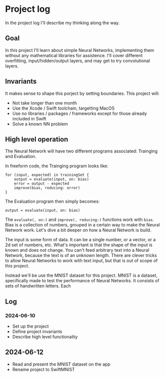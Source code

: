 
# Project log

In the project log I'll describe my thinking along the way.

## Goal

In this project I'll learn about simple Neural Networks, implementing them
without any mathematical libraries for assistence.
I'll cover different overfitting, input/hidden/output layers, and may get to 
try convolutional layers.

## Invariants

It makes sense to shape this porject by setting boundaries. This project will:

* Not take longer than one month
* Use the Xcode / Swift toolchain, targetting MacOS
* Use no libraries / packages / frameworks except for those already included in Swift
* Solve a known NN problem

## High level operation

The Neural Network will have two different programs associated: Trainging and Evaluation.

In freeform code, the Trainging program looks like:

    for (input, expected) in trainingSet {
        output = evaluate(input, on: bias)
        error = output - expected
        improve(bias, reducing: error)
    }

The Evaluation program then simply becomes:

    output = evaluate(input, on: bias)
    
The `evaluate(, on:)` and `improve(, reducing:)` functions work with `bias`.
Bias is a collection of numbers, grouped in a certain way to make the Neural Network work.
Let's dive a bit deeper on how a Neural Network is build.

The input is some form of data. It can be a single number, or a vector, or a 2d set of numbers, etc.
What's important is that the shape of the input is known and does not change. You can't feed arbitrary
text into a Neural Network, because the text is of an unknown length. There are clever tricks to allow
Neural Networks to work with text input, but that is out of scope of this project.

Instead we'll be use the MNIST dataset for this project. MNIST is a dataset, specifically made to test
the performance of Neural Networks. It consists of sets of handwritten letters.
Each   
    
## Log

### 2024-06-10

- Set up the project
- Define project invariants
- Describe high level functionality

## 2024-06-12

- Read and present the MNIST dataset on the app
- Rename project to SwiftMNIST
